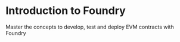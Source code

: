 # Introduction to Foundry
Master the concepts to develop, test and deploy EVM contracts with Foundry